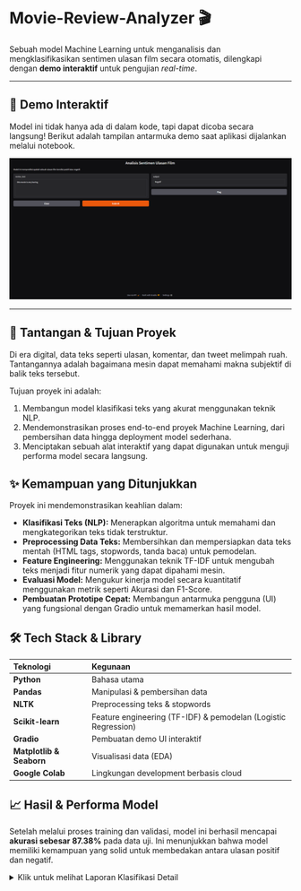 # Movie-Review-Analyzer 🎬

Sebuah model Machine Learning untuk menganalisis dan mengklasifikasikan sentimen ulasan film secara otomatis, dilengkapi dengan **demo interaktif** untuk pengujian *real-time*.

---

## 🚀 Demo Interaktif

Model ini tidak hanya ada di dalam kode, tapi dapat dicoba secara langsung! Berikut adalah tampilan antarmuka demo saat aplikasi dijalankan melalui notebook.

![Demo Aplikasi Movie Review Analyzer](https://github.com/nfldffa/Movie-Review-Analyzer/blob/main/demo-movie.png)




---

## 🎯 Tantangan & Tujuan Proyek

Di era digital, data teks seperti ulasan, komentar, dan tweet melimpah ruah. Tantangannya adalah bagaimana mesin dapat memahami makna subjektif di balik teks tersebut.

Tujuan proyek ini adalah:
1.  Membangun model klasifikasi teks yang akurat menggunakan teknik NLP.
2.  Mendemonstrasikan proses end-to-end proyek Machine Learning, dari pembersihan data hingga deployment model sederhana.
3.  Menciptakan sebuah alat interaktif yang dapat digunakan untuk menguji performa model secara langsung.

## ✨ Kemampuan yang Ditunjukkan

Proyek ini mendemonstrasikan keahlian dalam:
- **Klasifikasi Teks (NLP):** Menerapkan algoritma untuk memahami dan mengkategorikan teks tidak terstruktur.
- **Preprocessing Data Teks:** Membersihkan dan mempersiapkan data teks mentah (HTML tags, stopwords, tanda baca) untuk pemodelan.
- **Feature Engineering:** Menggunakan teknik TF-IDF untuk mengubah teks menjadi fitur numerik yang dapat dipahami mesin.
- **Evaluasi Model:** Mengukur kinerja model secara kuantitatif menggunakan metrik seperti Akurasi dan F1-Score.
- **Pembuatan Prototipe Cepat:** Membangun antarmuka pengguna (UI) yang fungsional dengan Gradio untuk memamerkan hasil model.

## 🛠️ Tech Stack & Library

| Teknologi | Kegunaan |
| :--- | :--- |
| **Python** | Bahasa utama |
| **Pandas** | Manipulasi & pembersihan data |
| **NLTK** | Preprocessing teks & stopwords |
| **Scikit-learn** | Feature engineering (TF-IDF) & pemodelan (Logistic Regression) |
| **Gradio** | Pembuatan demo UI interaktif |
| **Matplotlib & Seaborn**| Visualisasi data (EDA) |
| **Google Colab** | Lingkungan development berbasis cloud |

## 📈 Hasil & Performa Model

Setelah melalui proses training dan validasi, model ini berhasil mencapai **akurasi sebesar 87.38%** pada data uji. Ini menunjukkan bahwa model memiliki kemampuan yang solid untuk membedakan antara ulasan positif dan negatif.

<details>
<summary>Klik untuk melihat Laporan Klasifikasi Detail</summary>

```
Laporan Klasifikasi:
              precision    recall  f1-score   support

    Negative       0.88      0.87      0.87      4961
    Positive       0.87      0.88      0.88      5039

    accuracy                           0.87     10000
   macro avg       0.87      0.87      0.87     10000
weighted avg       0.87      0.87      0.87     10000
```
